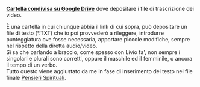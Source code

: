 **[Cartella condivisa su Google Drive](https://drive.google.com/drive/folders/1H1AoOqbcfqazJ8Oajy1IqqyZ6wrGKynm?usp=sharing)** dove depositare i file di trascrizione dei video.<br/>

Ѐ una cartella in cui chiunque abbia il link di cui sopra, può depositare un file di testo (\*.TXT) che io poi provvederò a rileggere, introdurre punteggiatura ove fosse necessaria, apportare piccole modifiche, sempre nel rispetto della diretta audio/video.<br/>
Si sa che parlando a braccio, come spesso don Livio fa', non sempre i singolari e plurali sono corretti, oppure il maschile ed il femminile, o ancora il tempo di un verbo.<br/>
Tutto questo viene aggiustato da me in fase di inserimento del testo nel file finale [Pensieri Spirituali](https://docs.google.com/document/d/1f79y3bqPjzCxjQToyCH-L5Hn7pKRYA4mrWPsDk5wLSk/edit?usp=sharing).
